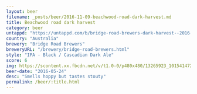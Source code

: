 ```yaml
---
layout: beer
filename: _posts/beer/2016-11-09-beachwood-road-dark-harvest.md
title: Beachwood road dark harvest
category: beer
untappd: "https://untappd.com/b/bridge-road-brewers-dark-harvest--2016-/1426747"
country: "Australia"
brewery: "Bridge Road Brewers"
breweryURL: "/brewery/bridge-road-brewers.html"
style: "IPA - Black / Cascadian Dark Ale"
score: 6
img: https://scontent.xx.fbcdn.net/v/t1.0-0/p480x480/13265923_10154147277158745_2404573365022025413_n.jpg?_nc_cat=108&oh=18a7ce000283275b95b2a49ea139a2f8&oe=5C16F17B
beer-date: "2016-05-24"
desc: "Smells hoppy but tastes stouty"
permalink: /beer/:title.html
---
```

